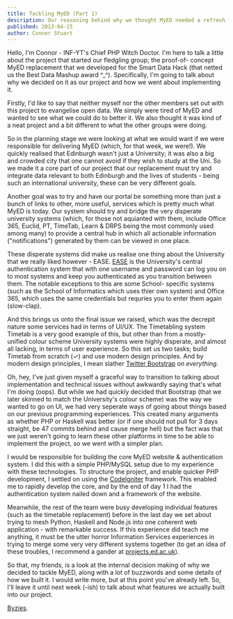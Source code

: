 ```yaml
---
title: Tackling MyED (Part 1)
description: Our reasoning behind why we thought MyED needed a refresh (it's a long one).
published: 2013-04-15
author: Connor Stuart
---
```


Hello, I'm Connor - INF-YT's Chief PHP Witch Doctor. I'm here to talk a
little about the project that started our fledgling group; the proof-of-
concept MyED replacement that we developed for the Smart Data Hack (that
netted us the Best Data Mashup award \^_\^). Specifically, I'm going to
talk about why we decided on it as our project and how we went about
implementing it.

Firstly, I'd like to say that neither myself nor the other members set
out with this project to evangelise open data. We simply were tired of
MyED and wanted to see what we could do to better it. We also thought it
was kind of a neat project and a bit different to what the other groups
were doing.

So in the planning stage we were looking at what we would want if we were
responsible for delivering MyED (which, for that week, we were!). We
quickly realised that Edinburgh wasn't just a University; it was also a
big and crowded city that one cannot avoid if they wish to study at the
Uni. So we made it a core part of our project that our replacement must
try and integrate data relevant to both Edinburgh and the lives of
students - being such an international university, these can be very
different goals.

Another goal was to try and have our portal be something more than just a
bunch of links to other, more useful, services which is pretty much what
MyED is today. Our system should try and bridge the very disperate
university systems (which, for those not aquianted with them, include
Office 365, Euclid, PT, TimeTab, Learn & DRPS being the most commonly
used among many) to provide a central hub in which all actionable
information ("notifications") generated by them can be viewed in one
place.

These disperate systems did make us realise one thing about the
University that we really liked however - EASE. [EASE][] is the
University's central authentication system that with one username and
password can log you on to most systems and keep you authenticated as you
transition between them. The notable exceptions to this are some School-
specific systems (such as the School of Informatics which uses thier own
system) and Office 365, which uses the same credentials but requries you
to enter them again (slow-clap).

And this brings us onto the final issue we raised, which was the decrepit
nature some services had in terms of UI/UX. The Timetabling system
Timetab is a very good example of this, but other than from a mostly-
unified colour scheme University systems were highly disperate, and
almost all lacking, in terms of user experience. So this set us two
tasks; build Timetab from scratch (✓) and use modern design principles.
And by modern design principles, I mean slather [Twitter Bootstrap][] on
*everything*.

Oh, hey, I've just given myself a graceful way to transition to talking
about implementation and technical issues without awkwardly saying that's
what I'm doing (oops). But while we had quickly decided that Bootstrap
(that we later skinned to match the University's colour scheme) was the
way we wanted to go on UI, we had very seperate ways of going about
things based on our previous programming experiences. This created many
arguments as whether PHP or Haskell was better (or if one should not pull
for 3 days straight, be 47 commits behind and cause merge hell) but the
fact was that we just weren't going to learn these other platforms in
time to be able to implement the project, so we went with a simpler plan.

I would be responsible for building the core MyED website &
authentication system. I did this with a simple PHP/MySQL setup due to my
experience with these technologies. To structure the project, and enable
quicker PHP development, I settled on using the [CodeIgniter][] framework.
This enabled me to rapidly develop the core, and by the end of day 1 I
had the authentication system nailed down and a framework of the website.

Meanwhile, the rest of the team were busy developing individual features
(such as the timetable replacement) before in the last day we set about
trying to mesh Python, Haskell and Node.js into one coherent web
application - with remarkable success. If this experience did teach me
anything, it must be the utter horror Information Services experiences in
trying to merge some very very different systems together (to get an idea
of these troubles, I recommend a gander at [projects.ed.ac.uk][]).

So that, my friends, is a look at the internal decision making of why we
decided to tackle MyED, along with a lot of buzzwords and some details of
how we built it. I would write more, but at this point you've already
left. So, I'll leave it until next week (-ish) to talk about what
features we actually built into our project.

[Byzies][].

<!--footnotes and links-->

[EASE]: https://www.ease.ed.ac.uk/
[Byzies]: http://www.youtube.com/watch?v=5T75MhFcKM4
[projects.ed.ac.uk]: http://www.projects.ed.ac.uk/
[Twitter Bootstrap]: http://twitter.github.io/bootstrap/
[CodeIgniter]: http://codeigniter.com/

